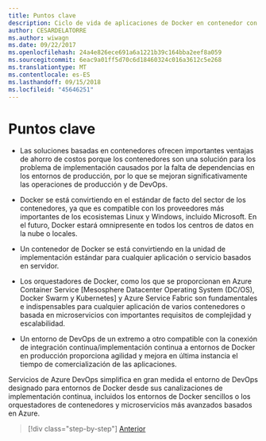 ```yaml
---
title: Puntos clave
description: Ciclo de vida de aplicaciones de Docker en contenedor con la plataforma y las herramientas de Microsoft (libro electrónico)_v1.1
author: CESARDELATORRE
ms.author: wiwagn
ms.date: 09/22/2017
ms.openlocfilehash: 24a4e826ece691a6a1221b39c164bba2eef8a059
ms.sourcegitcommit: 6eac9a01ff5d70c6d18460324c016a3612c5e268
ms.translationtype: MT
ms.contentlocale: es-ES
ms.lasthandoff: 09/15/2018
ms.locfileid: "45646251"
---
```

# <a name="key-takeaways"></a>Puntos clave

-   Las soluciones basadas en contenedores ofrecen importantes ventajas de ahorro de costos porque los contenedores son una solución para los problema de implementación causados por la falta de dependencias en los entornos de producción, por lo que se mejoran significativamente las operaciones de producción y de DevOps.

-   Docker se está convirtiendo en el estándar de facto del sector de los contenedores, ya que es compatible con los proveedores más importantes de los ecosistemas Linux y Windows, incluido Microsoft. En el futuro, Docker estará omnipresente en todos los centros de datos en la nube o locales.

-   Un contenedor de Docker se está convirtiendo en la unidad de implementación estándar para cualquier aplicación o servicio basados en servidor.

-   Los orquestadores de Docker, como los que se proporcionan en Azure Container Service [Mesosphere Datacenter Operating System (DC/OS), Docker Swarm y Kubernetes] y Azure Service Fabric son fundamentales e indispensables para cualquier aplicación de varios contenedores o basada en microservicios con importantes requisitos de complejidad y escalabilidad.

-   Un entorno de DevOps de un extremo a otro compatible con la conexión de integración continua/implementación continua a entornos de Docker en producción proporciona agilidad y mejora en última instancia el tiempo de comercialización de las aplicaciones.

Servicios de Azure DevOps simplifica en gran medida el entorno de DevOps designado para entornos de Docker desde sus canalizaciones de implementación continua, incluidos los entornos de Docker sencillos o los orquestadores de contenedores y microservicios más avanzados basados en Azure.

>[!div class="step-by-step"]
[Anterior](../run-manage-monitor-docker-environments/monitor-containerized-application-services.md)
